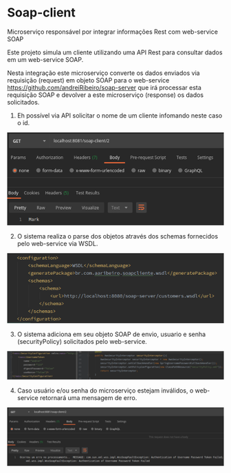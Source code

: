 # Soap-client
Microserviço responsável por integrar informações Rest com web-service SOAP

Este projeto simula um cliente utilizando uma API Rest para consultar dados em um web-service SOAP.

Nesta integração este microserviço converte os dados enviados via requisição (request) em objeto SOAP para o web-service https://github.com/andreiRibeiro/soap-server que irá processar esta requisição SOAP e devolver a este microserviço (response) os dados solicitados.

1) Eh possível via API solicitar o nome de um cliente infomando neste caso o id.

![](src/imagens/soapClientConsulta.png)

2) O sistema realiza o parse dos objetos através dos schemas fornecidos pelo web-service via WSDL.

![](src/imagens/soapClientWsdl.png)

3) O sistema adiciona em seu objeto SOAP de envio, usuario e senha (securityPolicy) solicitados pelo web-service.

![](src/imagens/soapClientSecurity.png)

4) Caso usuário e/ou senha do microserviço estejam inválidos, o web-service retornará uma mensagem de erro.

![](src/imagens/soapClientPasswd.png)


